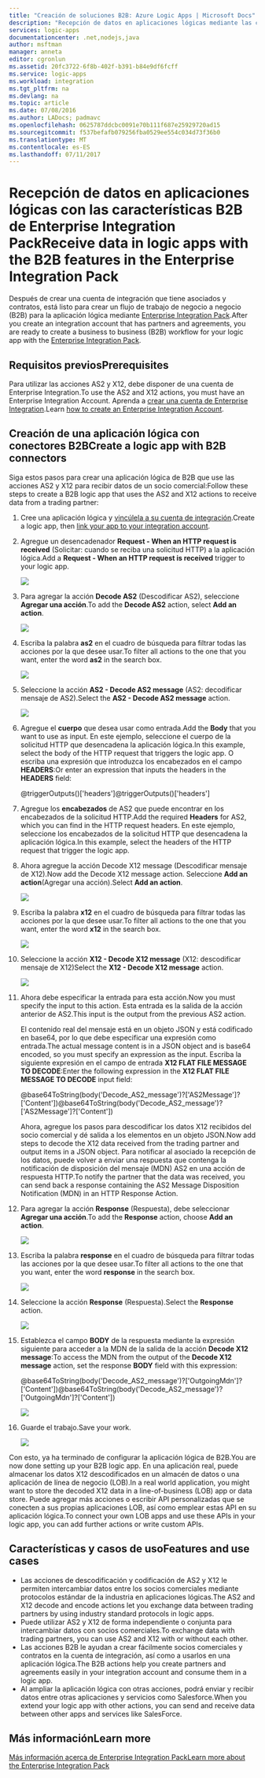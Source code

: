 ```yaml
---
title: "Creación de soluciones B2B: Azure Logic Apps | Microsoft Docs"
description: "Recepción de datos en aplicaciones lógicas mediante las características B2B de Enterprise Integration Pack"
services: logic-apps
documentationcenter: .net,nodejs,java
author: msftman
manager: anneta
editor: cgronlun
ms.assetid: 20fc3722-6f8b-402f-b391-b84e9df6fcff
ms.service: logic-apps
ms.workload: integration
ms.tgt_pltfrm: na
ms.devlang: na
ms.topic: article
ms.date: 07/08/2016
ms.author: LADocs; padmavc
ms.openlocfilehash: 0625787ddcbc0091e70b111f687e25929720ad15
ms.sourcegitcommit: f537befafb079256fba0529ee554c034d73f36b0
ms.translationtype: MT
ms.contentlocale: es-ES
ms.lasthandoff: 07/11/2017
---
```

# <a name="receive-data-in-logic-apps-with-the-b2b-features-in-the-enterprise-integration-pack"></a><span data-ttu-id="64c14-103">Recepción de datos en aplicaciones lógicas con las características B2B de Enterprise Integration Pack</span><span class="sxs-lookup"><span data-stu-id="64c14-103">Receive data in logic apps with the B2B features in the Enterprise Integration Pack</span></span>

<span data-ttu-id="64c14-104">Después de crear una cuenta de integración que tiene asociados y contratos, está listo para crear un flujo de trabajo de negocio a negocio (B2B) para la aplicación lógica mediante [Enterprise Integration Pack](logic-apps-enterprise-integration-overview.md).</span><span class="sxs-lookup"><span data-stu-id="64c14-104">After you create an integration account that has partners and agreements, you are ready to create a business to business (B2B) workflow for your logic app with the [Enterprise Integration Pack](logic-apps-enterprise-integration-overview.md).</span></span>

## <a name="prerequisites"></a><span data-ttu-id="64c14-105">Requisitos previos</span><span class="sxs-lookup"><span data-stu-id="64c14-105">Prerequisites</span></span>

<span data-ttu-id="64c14-106">Para utilizar las acciones AS2 y X12, debe disponer de una cuenta de Enterprise Integration.</span><span class="sxs-lookup"><span data-stu-id="64c14-106">To use the AS2 and X12 actions, you must have an Enterprise Integration Account.</span></span> <span data-ttu-id="64c14-107">Aprenda a [crear una cuenta de Enterprise Integration](../logic-apps/logic-apps-enterprise-integration-accounts.md).</span><span class="sxs-lookup"><span data-stu-id="64c14-107">Learn [how to create an Enterprise Integration Account](../logic-apps/logic-apps-enterprise-integration-accounts.md).</span></span>

## <a name="create-a-logic-app-with-b2b-connectors"></a><span data-ttu-id="64c14-108">Creación de una aplicación lógica con conectores B2B</span><span class="sxs-lookup"><span data-stu-id="64c14-108">Create a logic app with B2B connectors</span></span>

<span data-ttu-id="64c14-109">Siga estos pasos para crear una aplicación lógica de B2B que use las acciones AS2 y X12 para recibir datos de un socio comercial:</span><span class="sxs-lookup"><span data-stu-id="64c14-109">Follow these steps to create a B2B logic app that uses the AS2 and X12 actions to receive data from a trading partner:</span></span>

1. <span data-ttu-id="64c14-110">Cree una aplicación lógica y [vincúlela a su cuenta de integración](../logic-apps/logic-apps-enterprise-integration-accounts.md).</span><span class="sxs-lookup"><span data-stu-id="64c14-110">Create a logic app, then [link your app to your integration account](../logic-apps/logic-apps-enterprise-integration-accounts.md).</span></span>

2. <span data-ttu-id="64c14-111">Agregue un desencadenador **Request - When an HTTP request is received** (Solicitar: cuando se reciba una solicitud HTTP) a la aplicación lógica.</span><span class="sxs-lookup"><span data-stu-id="64c14-111">Add a **Request - When an HTTP request is received** trigger to your logic app.</span></span>

    ![](./media/logic-apps-enterprise-integration-b2b/flatfile-1.png)

3. <span data-ttu-id="64c14-112">Para agregar la acción **Decode AS2** (Descodificar AS2), seleccione **Agregar una acción**.</span><span class="sxs-lookup"><span data-stu-id="64c14-112">To add the **Decode AS2** action, select **Add an action**.</span></span>

    ![](./media/logic-apps-enterprise-integration-b2b/transform-2.png)

4. <span data-ttu-id="64c14-113">Escriba la palabra **as2** en el cuadro de búsqueda para filtrar todas las acciones por la que desee usar.</span><span class="sxs-lookup"><span data-stu-id="64c14-113">To filter all actions to the one that you want, enter the word **as2** in the search box.</span></span>

    ![](./media/logic-apps-enterprise-integration-b2b/b2b-5.png)

5. <span data-ttu-id="64c14-114">Seleccione la acción **AS2 - Decode AS2 message** (AS2: decodificar mensaje de AS2).</span><span class="sxs-lookup"><span data-stu-id="64c14-114">Select the **AS2 - Decode AS2 message** action.</span></span>

    ![](./media/logic-apps-enterprise-integration-b2b/b2b-6.png)

6. <span data-ttu-id="64c14-115">Agregue el **cuerpo** que desea usar como entrada.</span><span class="sxs-lookup"><span data-stu-id="64c14-115">Add the **Body** that you want to use as input.</span></span> <span data-ttu-id="64c14-116">En este ejemplo, seleccione el cuerpo de la solicitud HTTP que desencadena la aplicación lógica.</span><span class="sxs-lookup"><span data-stu-id="64c14-116">In this example, select the body of the HTTP request that triggers the logic app.</span></span> <span data-ttu-id="64c14-117">O escriba una expresión que introduzca los encabezados en el campo **HEADERS**:</span><span class="sxs-lookup"><span data-stu-id="64c14-117">Or enter an expression that inputs the headers in the **HEADERS** field:</span></span>

    <span data-ttu-id="64c14-118">@triggerOutputs()['headers']</span><span class="sxs-lookup"><span data-stu-id="64c14-118">@triggerOutputs()['headers']</span></span>

7. <span data-ttu-id="64c14-119">Agregue los **encabezados** de AS2 que puede encontrar en los encabezados de la solicitud HTTP.</span><span class="sxs-lookup"><span data-stu-id="64c14-119">Add the required **Headers** for AS2, which you can find in the HTTP request headers.</span></span> <span data-ttu-id="64c14-120">En este ejemplo, seleccione los encabezados de la solicitud HTTP que desencadena la aplicación lógica.</span><span class="sxs-lookup"><span data-stu-id="64c14-120">In this example, select the headers of the HTTP request that trigger the logic app.</span></span>

8. <span data-ttu-id="64c14-121">Ahora agregue la acción Decode X12 message (Descodificar mensaje de X12).</span><span class="sxs-lookup"><span data-stu-id="64c14-121">Now add the Decode X12 message action.</span></span> <span data-ttu-id="64c14-122">Seleccione **Add an action**(Agregar una acción).</span><span class="sxs-lookup"><span data-stu-id="64c14-122">Select **Add an action**.</span></span>

    ![](./media/logic-apps-enterprise-integration-b2b/b2b-9.png)

9. <span data-ttu-id="64c14-123">Escriba la palabra **x12** en el cuadro de búsqueda para filtrar todas las acciones por la que desee usar.</span><span class="sxs-lookup"><span data-stu-id="64c14-123">To filter all actions to the one that you want, enter the word **x12** in the search box.</span></span>

    ![](./media/logic-apps-enterprise-integration-b2b/b2b-10.png)

10. <span data-ttu-id="64c14-124">Seleccione la acción **X12 - Decode X12 message** (X12: descodificar mensaje de X12)</span><span class="sxs-lookup"><span data-stu-id="64c14-124">Select the **X12 - Decode X12 message** action.</span></span>

    ![](./media/logic-apps-enterprise-integration-b2b/b2b-as2message.png)

11. <span data-ttu-id="64c14-125">Ahora debe especificar la entrada para esta acción.</span><span class="sxs-lookup"><span data-stu-id="64c14-125">Now you must specify the input to this action.</span></span> <span data-ttu-id="64c14-126">Esta entrada es la salida de la acción anterior de AS2.</span><span class="sxs-lookup"><span data-stu-id="64c14-126">This input is the output from the previous AS2 action.</span></span>

    <span data-ttu-id="64c14-127">El contenido real del mensaje está en un objeto JSON y está codificado en base64, por lo que debe especificar una expresión como entrada.</span><span class="sxs-lookup"><span data-stu-id="64c14-127">The actual message content is in a JSON object and is base64 encoded, so you must specify an expression as the input.</span></span> 
    <span data-ttu-id="64c14-128">Escriba la siguiente expresión en el campo de entrada **X12 FLAT FILE MESSAGE TO DECODE**:</span><span class="sxs-lookup"><span data-stu-id="64c14-128">Enter the following expression in the **X12 FLAT FILE MESSAGE TO DECODE** input field:</span></span>
    
    <span data-ttu-id="64c14-129">@base64ToString(body('Decode_AS2_message')?['AS2Message']?['Content'])</span><span class="sxs-lookup"><span data-stu-id="64c14-129">@base64ToString(body('Decode_AS2_message')?['AS2Message']?['Content'])</span></span>

    <span data-ttu-id="64c14-130">Ahora, agregue los pasos para descodificar los datos X12 recibidos del socio comercial y dé salida a los elementos en un objeto JSON.</span><span class="sxs-lookup"><span data-stu-id="64c14-130">Now add steps to decode the X12 data received from the trading partner and output items in a JSON object.</span></span> 
    <span data-ttu-id="64c14-131">Para notificar al asociado la recepción de los datos, puede volver a enviar una respuesta que contenga la notificación de disposición del mensaje (MDN) AS2 en una acción de respuesta HTTP.</span><span class="sxs-lookup"><span data-stu-id="64c14-131">To notify the partner that the data was received, you can send back a response containing the AS2 Message Disposition Notification (MDN) in an HTTP Response Action.</span></span>

12. <span data-ttu-id="64c14-132">Para agregar la acción **Response** (Respuesta), debe seleccionar **Agregar una acción**.</span><span class="sxs-lookup"><span data-stu-id="64c14-132">To add the **Response** action, choose **Add an action**.</span></span>

    ![](./media/logic-apps-enterprise-integration-b2b/b2b-14.png)

13. <span data-ttu-id="64c14-133">Escriba la palabra **response** en el cuadro de búsqueda para filtrar todas las acciones por la que desee usar.</span><span class="sxs-lookup"><span data-stu-id="64c14-133">To filter all actions to the one that you want, enter the word **response** in the search box.</span></span>

    ![](./media/logic-apps-enterprise-integration-b2b/b2b-15.png)

14. <span data-ttu-id="64c14-134">Seleccione la acción **Response** (Respuesta).</span><span class="sxs-lookup"><span data-stu-id="64c14-134">Select the **Response** action.</span></span>

    ![](./media/logic-apps-enterprise-integration-b2b/b2b-16.png)

15. <span data-ttu-id="64c14-135">Establezca el campo **BODY** de la respuesta mediante la expresión siguiente para acceder a la MDN de la salida de la acción **Decode X12 message**:</span><span class="sxs-lookup"><span data-stu-id="64c14-135">To access the MDN from the output of the **Decode X12 message** action, set the response **BODY** field with this expression:</span></span>

    <span data-ttu-id="64c14-136">@base64ToString(body('Decode_AS2_message')?['OutgoingMdn']?['Content'])</span><span class="sxs-lookup"><span data-stu-id="64c14-136">@base64ToString(body('Decode_AS2_message')?['OutgoingMdn']?['Content'])</span></span>

    ![](./media/logic-apps-enterprise-integration-b2b/b2b-17.png)  

16. <span data-ttu-id="64c14-137">Guarde el trabajo.</span><span class="sxs-lookup"><span data-stu-id="64c14-137">Save your work.</span></span>

    ![](./media/logic-apps-enterprise-integration-b2b/transform-5.png)  

<span data-ttu-id="64c14-138">Con esto, ya ha terminado de configurar la aplicación lógica de B2B.</span><span class="sxs-lookup"><span data-stu-id="64c14-138">You are now done setting up your B2B logic app.</span></span> <span data-ttu-id="64c14-139">En una aplicación real, puede almacenar los datos X12 descodificados en un almacén de datos o una aplicación de línea de negocio (LOB).</span><span class="sxs-lookup"><span data-stu-id="64c14-139">In a real world application, you might want to store the decoded X12 data in a line-of-business (LOB) app or data store.</span></span> <span data-ttu-id="64c14-140">Puede agregar más acciones o escribir API personalizadas que se conecten a sus propias aplicaciones LOB, así como emplear estas API en su aplicación lógica.</span><span class="sxs-lookup"><span data-stu-id="64c14-140">To connect your own LOB apps and use these APIs in your logic app, you can add further actions or write custom APIs.</span></span>

## <a name="features-and-use-cases"></a><span data-ttu-id="64c14-141">Características y casos de uso</span><span class="sxs-lookup"><span data-stu-id="64c14-141">Features and use cases</span></span>

* <span data-ttu-id="64c14-142">Las acciones de descodificación y codificación de AS2 y X12 le permiten intercambiar datos entre los socios comerciales mediante protocolos estándar de la industria en aplicaciones lógicas.</span><span class="sxs-lookup"><span data-stu-id="64c14-142">The AS2 and X12 decode and encode actions let you exchange data between trading partners by using industry standard protocols in logic apps.</span></span>
* <span data-ttu-id="64c14-143">Puede utilizar AS2 y X12 de forma independiente o conjunta para intercambiar datos con socios comerciales.</span><span class="sxs-lookup"><span data-stu-id="64c14-143">To exchange data with trading partners, you can use AS2 and X12 with or without each other.</span></span>
* <span data-ttu-id="64c14-144">Las acciones B2B le ayudan a crear fácilmente socios comerciales y contratos en la cuenta de integración, así como a usarlos en una aplicación lógica.</span><span class="sxs-lookup"><span data-stu-id="64c14-144">The B2B actions help you create partners and agreements easily in your integration account and consume them in a logic app.</span></span>
* <span data-ttu-id="64c14-145">Al ampliar la aplicación lógica con otras acciones, podrá enviar y recibir datos entre otras aplicaciones y servicios como Salesforce.</span><span class="sxs-lookup"><span data-stu-id="64c14-145">When you extend your logic app with other actions, you can send and receive data between other apps and services like SalesForce.</span></span>

## <a name="learn-more"></a><span data-ttu-id="64c14-146">Más información</span><span class="sxs-lookup"><span data-stu-id="64c14-146">Learn more</span></span>
[<span data-ttu-id="64c14-147">Más información acerca de Enterprise Integration Pack</span><span class="sxs-lookup"><span data-stu-id="64c14-147">Learn more about the Enterprise Integration Pack</span></span>](logic-apps-enterprise-integration-overview.md)
